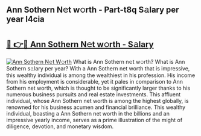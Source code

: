 ## Ann Sothern N𝚎t w𝚘rth - Part-t8q S𝚊lary per year I4cia

# <h2><a href="http://gc0t9q.nevu.top/?p=Ann+Sothern">🔗 👉🔴 Ann Sothern N𝚎t w𝚘rth - S𝚊lary</a></h2>

[![Ann Sothern N𝚎t W𝚘rth](https://i.imgur.com/Oavwk0R.jpeg)](http://gc0t9q.nevu.top/?p=Ann+Sothern)
What is Ann Sothern n𝚎t w𝚘rth? What is Ann Sothern s𝚊lary per year?
With a Ann Sothern net worth that is impressive, this wealthy individual is among the wealthiest in his profession. His income from his employment is considerable, yet it pales in comparison to Ann Sothern net worth, which is thought to be significantly larger thanks to his numerous business pursuits and real estate investments. This affluent individual, whose Ann Sothern net worth is among the highest globally, is renowned for his business acumen and financial brilliance. This wealthy individual, boasting a Ann Sothern net worth in the billions and an impressive yearly income, serves as a prime illustration of the might of diligence, devotion, and monetary wisdom.
